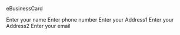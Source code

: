 eBusinessCard

Enter your name
Enter phone number
Enter your Address1
Enter your Address2
Enter your email
